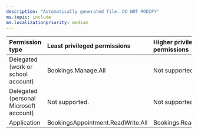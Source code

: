 ```yaml
---
description: "Automatically generated file. DO NOT MODIFY"
ms.topic: include
ms.localizationpriority: medium
---
```


|Permission type|Least privileged permissions|Higher privileged permissions|
|:---|:---|:---|
|Delegated (work or school account)|Bookings.Manage.All|Not supported.|
|Delegated (personal Microsoft account)|Not supported.|Not supported.|
|Application|BookingsAppointment.ReadWrite.All|Bookings.Read.All|

